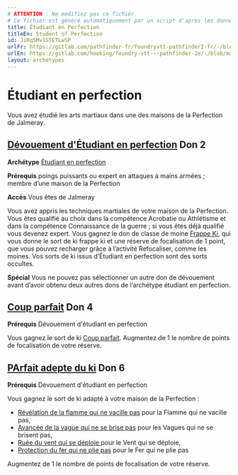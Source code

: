 ```yaml
---
# ATTENTION : Ne modifiez pas ce fichier
# Ce fichier est généré automatiquement par un script d'après les données du module Foundry VTT officiel et de sa traduction
title: Étudiant en Perfection
titleEn: Student of Perfection
id: JiRqSMv1STETLwSP
urlFr: https://gitlab.com/pathfinder-fr/foundryvtt-pathfinder2-fr/-/blob/master/data/archetypes/JiRqSMv1STETLwSP.htm
urlEn: https://gitlab.com/hooking/foundry-vtt---pathfinder-2e/-/blob/master/packs/data/archetypes.db/student-of-perfection.json
layout: archétypes
---
```

# Étudiant en perfection

Vous avez étudié les arts martiaux dans une des maisons de la Perfection de Jalmeray.

## [Dévouement d'Étudiant en perfection](../dons/dévouement-de-l-étudiant-en-perfection.md) Don 2

**Archétype** [Étudiant en perfection](étudiant-en-perfection.md)

**Prérequis** poings puissants ou expert en attaques à mains armées ; membre d’une maison de la Perfection

**Accès** Vous êtes de Jalmeray

Vous avez appris les techniques martiales de votre maison de la Perfection. Vous êtes qualifié au choix dans la compétence Acrobatie ou Athlétisme et dans la compétence Connaissance de la guerre ; si vous êtes déjà qualifié vous devenez expert. Vous gagnez le don de classe de moine [Frappe Ki](../dons/frappe-ki.md), qui vous donne le sort de ki frappe ki et une
réserve de focalisation de 1 point, que vous pouvez recharger grâce à l’activité Refocaliser, comme les moines. Vos sorts de ki issus d’Étudiant en perfection sont des sorts occultes.

**Spécial** Vous ne pouvez pas sélectionner un autre don de dévouement avant d’avoir obtenu deux autres dons de l’archétype étudiant en perfection.

## [Coup parfait](../dons/coup-parfait.md) Don 4

**Prérequis** Dévouement d'étudiant en perfection

Vous gagnez le sort de ki [Coup parfait](../sorts/coup-parfait.md). Augmentez de 1 le nombre de points de focalisation de votre réserve.

## [PArfait adepte du ki](../dons/adepte-parfait-du-ki.md) Don 6

**Prérequis** Dévouement d'étudiant en perfection

Vous gagnez le sort de ki adapté à votre maison de la Perfection :

- [Révélation de la flamme qui ne vacille pas](../sorts/révélation-de-la-flamme-qui-ne-vacille-pas.md) pour la Flamme qui ne vacille pas,
- [Avancée de la vague qui ne se brise pas](../sorts/avancée-de-la-vague-qui-ne-se-brise-pas.md) pour les Vagues qui ne se brisent pas,
- [Ruée du vent qui se déploie ](../sorts/ruée-du-vent-qui-see-déploie.md) pour le Vent qui se déploie,
- [Protection du fer qui ne plie pas](../sorts/protection-du-fer-qui-ne-plie-pas.md) pour le Fer qui ne plie pas

Augmentez de 1 le nombre de points de focalisation de votre réserve.
